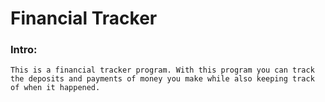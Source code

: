# Financial Tracker

### Intro:
    This is a financial tracker program. With this program you can track the deposits and payments of money you make while also keeping track of when it happened.